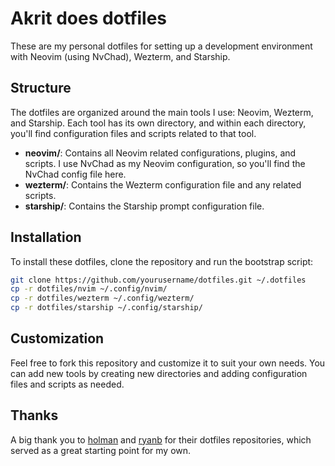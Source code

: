 # Akrit does dotfiles

These are my personal dotfiles for setting up a development environment with Neovim (using NvChad), Wezterm, and Starship.

## Structure

The dotfiles are organized around the main tools I use: Neovim, Wezterm, and Starship. Each tool has its own directory, and within each directory, you'll find configuration files and scripts related to that tool.

- **neovim/**: Contains all Neovim related configurations, plugins, and scripts. I use NvChad as my Neovim configuration, so you'll find the NvChad config file here.
- **wezterm/**: Contains the Wezterm configuration file and any related scripts.
- **starship/**: Contains the Starship prompt configuration file.

## Installation

To install these dotfiles, clone the repository and run the bootstrap script:

```sh
git clone https://github.com/yourusername/dotfiles.git ~/.dotfiles
cp -r dotfiles/nvim ~/.config/nvim/
cp -r dotfiles/wezterm ~/.config/wezterm/
cp -r dotfiles/starship ~/.config/starship/
```

## Customization

Feel free to fork this repository and customize it to suit your own needs. You can add new tools by creating new directories and adding configuration files and scripts as needed.

## Thanks

A big thank you to [holman](https://github.com/holman/dotfiles) and [ryanb](https://github.com/ryanb/dotfiles) for their dotfiles repositories, which served as a great starting point for my own.

